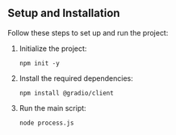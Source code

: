 ## Setup and Installation

Follow these steps to set up and run the project:

1. Initialize the project:
   ```
   npm init -y
   ```

2. Install the required dependencies:
   ```
   npm install @gradio/client
   ```

3. Run the main script:
   ```
   node process.js
   ```